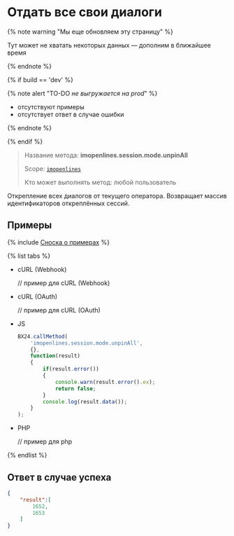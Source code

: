 # Отдать все свои диалоги

{% note warning "Мы еще обновляем эту страницу" %}

Тут может не хватать некоторых данных — дополним в ближайшее время

{% endnote %}

{% if build == 'dev' %}

{% note alert "TO-DO _не выгружается на prod_" %}

- отсутствуют примеры
- отсутствует ответ в случае ошибки

{% endnote %}

{% endif %}

> Название метода: **imopenlines.session.mode.unpinAll**
>
> Scope: [`imopenlines`](../../../scopes/permissions.md)
>
> Кто может выполнять метод: любой пользователь

Открепление всех диалогов от текущего оператора. Возвращает массив идентификаторов откреплённых сессий.

## Примеры

{% include [Сноска о примерах](../../../../_includes/examples.md) %}

{% list tabs %}

- cURL (Webhook)

    // пример для cURL (Webhook)

- cURL (OAuth)

    // пример для cURL (OAuth)

- JS

    ```js
    BX24.callMethod(
        'imopenlines.session.mode.unpinAll',
        {},
        function(result)
        {
            if(result.error())
            {
                console.warn(result.error().ex);
                return false;
            }
            console.log(result.data());
        }
    );
    ```

- PHP

    // пример для php

{% endlist %}

## Ответ в случае успеха

```json
{
    "result":[
        1652,
        1653
    ]
}
```